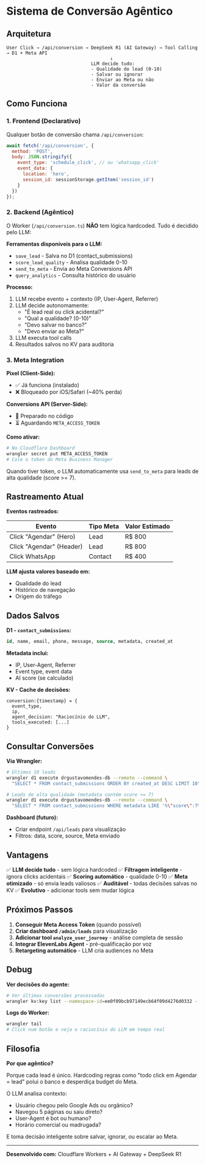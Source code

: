 # Sistema de Conversão Agêntico

## Arquitetura

```
User Click → /api/conversion → DeepSeek R1 (AI Gateway) → Tool Calling → D1 + Meta API
                                      ↓
                               LLM decide tudo:
                               - Qualidade do lead (0-10)
                               - Salvar ou ignorar
                               - Enviar ao Meta ou não
                               - Valor da conversão
```

## Como Funciona

### 1. **Frontend (Declarativo)**

Qualquer botão de conversão chama `/api/conversion`:

```javascript
await fetch('/api/conversion', {
  method: 'POST',
  body: JSON.stringify({
    event_type: 'schedule_click', // ou 'whatsapp_click'
    event_data: {
      location: 'hero',
      session_id: sessionStorage.getItem('session_id')
    }
  })
});
```

### 2. **Backend (Agêntico)**

O Worker (`/api/conversion.ts`) **NÃO** tem lógica hardcoded. Tudo é decidido pelo LLM:

**Ferramentas disponíveis para o LLM:**

- `save_lead` - Salva no D1 (contact_submissions)
- `score_lead_quality` - Analisa qualidade 0-10
- `send_to_meta` - Envia ao Meta Conversions API
- `query_analytics` - Consulta histórico do usuário

**Processo:**

1. LLM recebe evento + contexto (IP, User-Agent, Referrer)
2. LLM decide autonomamente:
   - "É lead real ou click acidental?"
   - "Qual a qualidade? (0-10)"
   - "Devo salvar no banco?"
   - "Devo enviar ao Meta?"
3. LLM executa tool calls
4. Resultados salvos no KV para auditoria

### 3. **Meta Integration**

**Pixel (Client-Side):**
- ✅ Já funciona (instalado)
- ❌ Bloqueado por iOS/Safari (~40% perda)

**Conversions API (Server-Side):**
- 🔄 Preparado no código
- ⏳ Aguardando `META_ACCESS_TOKEN`

**Como ativar:**

```bash
# No Cloudflare Dashboard
wrangler secret put META_ACCESS_TOKEN
# Cole o token do Meta Business Manager
```

Quando tiver token, o LLM automaticamente usa `send_to_meta` para leads de alta qualidade (score >= 7).

## Rastreamento Atual

**Eventos rastreados:**

| Evento | Tipo Meta | Valor Estimado |
|--------|-----------|----------------|
| Click "Agendar" (Hero) | Lead | R$ 800 |
| Click "Agendar" (Header) | Lead | R$ 800 |
| Click WhatsApp | Contact | R$ 400 |

**LLM ajusta valores baseado em:**
- Qualidade do lead
- Histórico de navegação
- Origem do tráfego

## Dados Salvos

**D1 - `contact_submissions`:**

```sql
id, name, email, phone, message, source, metadata, created_at
```

**Metadata inclui:**
- IP, User-Agent, Referrer
- Event type, event data
- AI score (se calculado)

**KV - Cache de decisões:**

```
conversion:{timestamp} = {
  event_type,
  ip,
  agent_decision: "Raciocínio do LLM",
  tools_executed: [...]
}
```

## Consultar Conversões

**Via Wrangler:**

```bash
# Últimos 10 leads
wrangler d1 execute drgustavomendes-db --remote --command \
  "SELECT * FROM contact_submissions ORDER BY created_at DESC LIMIT 10"

# Leads de alta qualidade (metadata contém score >= 7)
wrangler d1 execute drgustavomendes-db --remote --command \
  "SELECT * FROM contact_submissions WHERE metadata LIKE '%\"score\":7%' OR metadata LIKE '%\"score\":8%' OR metadata LIKE '%\"score\":9%' OR metadata LIKE '%\"score\":10%'"
```

**Dashboard (futuro):**
- Criar endpoint `/api/leads` para visualização
- Filtros: data, score, source, Meta enviado

## Vantagens

✅ **LLM decide tudo** - sem lógica hardcoded
✅ **Filtragem inteligente** - ignora clicks acidentais
✅ **Scoring automático** - qualidade 0-10
✅ **Meta otimizado** - só envia leads valiosos
✅ **Auditável** - todas decisões salvas no KV
✅ **Evolutivo** - adicionar tools sem mudar lógica

## Próximos Passos

1. **Conseguir Meta Access Token** (quando possível)
2. **Criar dashboard `/admin/leads`** para visualização
3. **Adicionar tool `analyze_user_journey`** - análise completa de sessão
4. **Integrar ElevenLabs Agent** - pré-qualificação por voz
5. **Retargeting automático** - LLM cria audiences no Meta

## Debug

**Ver decisões do agente:**

```bash
# Ver últimas conversões processadas
wrangler kv:key list --namespace-id=ee0f09bcb97149ecb64f09d4276d0332 --prefix="conversion:"
```

**Logs do Worker:**

```bash
wrangler tail
# Click num botão e veja o raciocínio do LLM em tempo real
```

## Filosofia

**Por que agêntico?**

Porque cada lead é único. Hardcoding regras como "todo click em Agendar = lead" polui o banco e desperdiça budget do Meta.

O LLM analisa contexto:
- Usuário chegou pelo Google Ads ou orgânico?
- Navegou 5 páginas ou saiu direto?
- User-Agent é bot ou humano?
- Horário comercial ou madrugada?

E toma decisão inteligente sobre salvar, ignorar, ou escalar ao Meta.

---

**Desenvolvido com:** Cloudflare Workers + AI Gateway + DeepSeek R1
